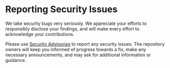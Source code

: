# Reporting Security Issues

We take security bugs very seriously.
We appreciate your efforts to responsibly disclose your findings,
and will make every effort to acknowledge your contributions.

Please use [Security Advisories][advisories]
to report any security issues.
The repository owners will keep you informed
of progress towards a fix, make any necessary announcements,
and may ask for additional information or guidance.

<!-- GitHub Footnotes -->

[advisories]: https://github.com/TaffarelJr/.template-0/security/advisories
